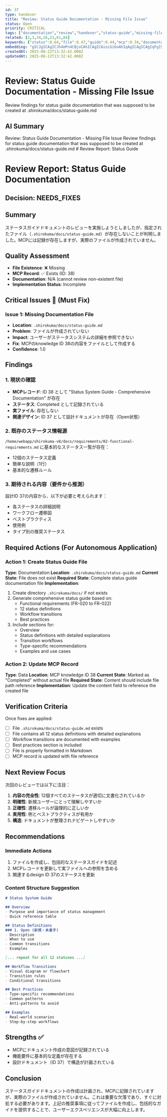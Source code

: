 ```yaml
---
id: 37
type: handover
title: "Review: Status Guide Documentation - Missing File Issue"
status: Open
priority: CRITICAL
tags: ["documentation","review","handover","status-guide","missing-file","critical"]
related: [2,3,34,16,21,61,84]
keywords: {"status":0.64,"file":0.47,"guide":0.44,"mcp":0.34,"documentation":0.27}
embedding: "gICJgICAgICJh4mPn4CBjoCAhICAgICAioiGi6uAhIqAgICAgICAgIqFgISqgJaDgICBgICAgICKgYWJnICmgICAgICAgICAhYSRgo+ApYOAgIKAgICAgIGAnoCOgJWKgICHgICAgICAgKGEm4CDhYCAioCAgICAhIOXi5GAgYw="
createdAt: 2025-08-22T13:32:42.000Z
updatedAt: 2025-08-22T13:32:42.000Z
---
```


# Review: Status Guide Documentation - Missing File Issue

Review findings for status guide documentation that was supposed to be created at .shirokuma/docs/status-guide.md

## AI Summary

Review: Status Guide Documentation - Missing File Issue Review findings for status guide documentation that was supposed to be created at .shirokuma/docs/status-guide.md # Review Report: Status Guide 

# Review Report: Status Guide Documentation

## Decision: NEEDS_FIXES

## Summary
ステータスガイドドキュメントのレビューを実施しようとしましたが、指定されたファイル（`.shirokuma/docs/status-guide.md`）が存在しないことが判明しました。MCPには記録が存在しますが、実際のファイルが作成されていません。

## Quality Assessment
- **File Existence**: ❌ Missing
- **MCP Record**: ✅ Exists (ID: 38)
- **Documentation**: N/A (cannot review non-existent file)
- **Implementation Status**: Incomplete

## Critical Issues 🔴 (Must Fix)

### Issue 1: Missing Documentation File
- **Location**: `.shirokuma/docs/status-guide.md`
- **Problem**: ファイルが作成されていない
- **Impact**: ユーザーがステータスシステムの詳細を参照できない
- **Fix**: MCPのknowledge ID 38の内容をファイルとして作成する
- **Confidence**: 1.0

## Findings

### 1. 現状の確認
- **MCPレコード**: ID 38 として "Status System Guide - Comprehensive Documentation" が存在
- **ステータス**: Completed として記録されている
- **実ファイル**: 存在しない
- **関連デザイン**: ID 37 として設計ドキュメントが存在（Open状態）

### 2. 既存のステータス情報源
`/home/webapp/shirokuma-v8/docs/requirements/02-functional-requirements.md` に基本的なステータス一覧が存在：
- 12個のステータス定義
- 簡単な説明（1行）
- 基本的な遷移ルール

### 3. 期待される内容（要件から推測）
設計ID 37の内容から、以下が必要と考えられます：
- 各ステータスの詳細説明
- ワークフロー遷移図
- ベストプラクティス
- 使用例
- タイプ別の推奨ステータス

## Required Actions (For Autonomous Application)

### Action 1: Create Status Guide File
**Type**: Documentation
**Location**: `.shirokuma/docs/status-guide.md`
**Current State**: File does not exist
**Required State**: Complete status guide documentation file
**Implementation**: 
1. Create directory `.shirokuma/docs/` if not exists
2. Generate comprehensive status guide based on:
   - Functional requirements (FR-020 to FR-022)
   - 12 status definitions
   - Workflow transitions
   - Best practices
3. Include sections for:
   - Overview
   - Status definitions with detailed explanations
   - Transition workflows
   - Type-specific recommendations
   - Examples and use cases

### Action 2: Update MCP Record
**Type**: Data
**Location**: MCP knowledge ID 38
**Current State**: Marked as "Completed" without actual file
**Required State**: Content should include file path reference
**Implementation**: Update the content field to reference the created file

## Verification Criteria
Once fixes are applied:
- [ ] File `.shirokuma/docs/status-guide.md` exists
- [ ] File contains all 12 status definitions with detailed explanations
- [ ] Workflow transitions are documented with examples
- [ ] Best practices section is included
- [ ] File is properly formatted in Markdown
- [ ] MCP record is updated with file reference

## Next Review Focus
次回のレビューでは以下に注目：
1. **内容の完全性**: 12個すべてのステータスが適切に文書化されているか
2. **明確性**: 新規ユーザーにとって理解しやすいか
3. **正確性**: 遷移ルールが論理的に正しいか
4. **実用性**: 例とベストプラクティスが有用か
5. **構造**: ドキュメントが整理されナビゲートしやすいか

## Recommendations

### Immediate Actions
1. ファイルを作成し、包括的なステータスガイドを記述
2. MCPレコードを更新して実ファイルへの参照を含める
3. 関連するdesign ID 37のステータスを更新

### Content Structure Suggestion
```markdown
# Status System Guide

## Overview
- Purpose and importance of status management
- Quick reference table

## Status Definitions
### 1. Open (新規・未着手)
- Description
- When to use
- Common transitions
- Examples

[... repeat for all 12 statuses ...]

## Workflow Transitions
- Visual diagram or flowchart
- Transition rules
- Conditional transitions

## Best Practices
- Type-specific recommendations
- Common patterns
- Anti-patterns to avoid

## Examples
- Real-world scenarios
- Step-by-step workflows
```

## Strengths ✅
- MCPにドキュメント作成の意図が記録されている
- 機能要件に基本的な定義が存在する
- 設計ドキュメント（ID 37）で構造が計画されている

## Conclusion
ステータスガイドドキュメントの作成は計画され、MCPに記録されていますが、実際のファイルが作成されていません。これは重要な欠落であり、すぐに対処する必要があります。上記の推奨事項に従ってファイルを作成し、包括的なガイドを提供することで、ユーザーエクスペリエンスが大幅に向上します。
